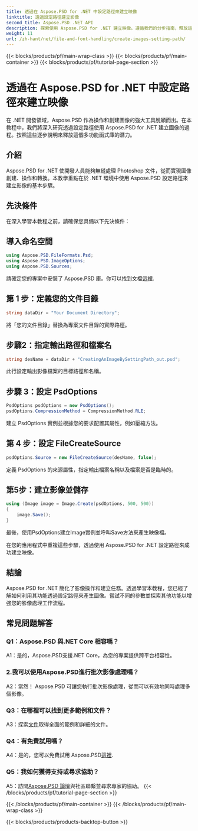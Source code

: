 ```yaml
---
title: 透過在 Aspose.PSD for .NET 中設定路徑來建立映像
linktitle: 透過設定路徑建立影像
second_title: Aspose.PSD .NET API
description: 探索使用 Aspose.PSD for .NET 建立映像。遵循我們的分步指南，釋放這個強大庫的潛力。
weight: 11
url: /zh-hant/net/file-and-font-handling/create-images-setting-path/
---
```


{{< blocks/products/pf/main-wrap-class >}}
{{< blocks/products/pf/main-container >}}
{{< blocks/products/pf/tutorial-page-section >}}

# 透過在 Aspose.PSD for .NET 中設定路徑來建立映像

在 .NET 開發領域，Aspose.PSD 作為操作和創建圖像的強大工具脫穎而出。在本教程中，我們將深入研究透過設定路徑使用 Aspose.PSD for .NET 建立圖像的過程。按照這些逐步說明來釋放這個多功能函式庫的潛力。

## 介紹

Aspose.PSD for .NET 使開發人員能夠無縫處理 Photoshop 文件，從而實現圖像創建、操作和轉換。本教學重點在於 .NET 環境中使用 Aspose.PSD 設定路徑來建立影像的基本步驟。

## 先決條件

在深入學習本教程之前，請確保您具備以下先決條件：

## 導入命名空間

```csharp
using Aspose.PSD.FileFormats.Psd;
using Aspose.PSD.ImageOptions;
using Aspose.PSD.Sources;
```

請確定您的專案中安裝了 Aspose.PSD 庫。你可以找到文檔[這裡](https://reference.aspose.com/psd/net/).

## 第 1 步：定義您的文件目錄

```csharp
string dataDir = "Your Document Directory";
```

將「您的文件目錄」替換為專案文件目錄的實際路徑。

## 步驟2：指定輸出路徑和檔案名

```csharp
string desName = dataDir + "CreatingAnImageBySettingPath_out.psd";
```

此行設定輸出影像檔案的目標路徑和名稱。

## 步驟 3：設定 PsdOptions

```csharp
PsdOptions psdOptions = new PsdOptions();
psdOptions.CompressionMethod = CompressionMethod.RLE;
```

建立 PsdOptions 實例並根據您的要求配置其屬性，例如壓縮方法。

## 第 4 步：設定 FileCreateSource

```csharp
psdOptions.Source = new FileCreateSource(desName, false);
```

定義 PsdOptions 的來源屬性，指定輸出檔案名稱以及檔案是否是臨時的。

## 第5步：建立影像並儲存

```csharp
using (Image image = Image.Create(psdOptions, 500, 500))
{
    image.Save();
}
```

最後，使用PsdOptions建立Image實例並呼叫Save方法來產生映像檔。

在您的應用程式中重複這些步驟，透過使用 Aspose.PSD for .NET 設定路徑來成功建立映像。

## 結論

Aspose.PSD for .NET 簡化了影像操作和建立任務。透過學習本教程，您已經了解如何利用其功能透過設定路徑來產生圖像。嘗試不同的參數並探索其他功能以增強您的影像處理工作流程。

## 常見問題解答

### Q1：Aspose.PSD 與.NET Core 相容嗎？

A1：是的，Aspose.PSD支援.NET Core，為您的專案提供跨平台相容性。

### 2.我可以使用Aspose.PSD進行批次影像處理嗎？

A2：當然！ Aspose.PSD 可讓您執行批次影像處理，從而可以有效地同時處理多個影像。

### Q3：在哪裡可以找到更多範例和文件？

 A3：探索[文件](https://reference.aspose.com/psd/net/)取得全面的範例和詳細的文件。

### Q4：有免費試用嗎？

 A4：是的，您可以免費試用 Aspose.PSD[這裡](https://releases.aspose.com/).

### Q5：我如何獲得支持或尋求協助？

 A5：訪問[Aspose.PSD 論壇](https://forum.aspose.com/c/psd/34)與社區聯繫並尋求專家的協助。
{{< /blocks/products/pf/tutorial-page-section >}}

{{< /blocks/products/pf/main-container >}}
{{< /blocks/products/pf/main-wrap-class >}}

{{< blocks/products/products-backtop-button >}}
